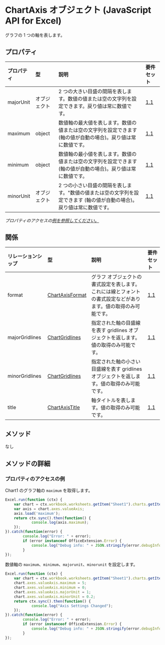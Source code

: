 # <a name="chartaxis-object-javascript-api-for-excel"></a>ChartAxis オブジェクト (JavaScript API for Excel)

グラフの 1 つの軸を表します。

## <a name="properties"></a>プロパティ

| プロパティ       | 型    |説明| 要件セット|
|:---------------|:--------|:----------|:----|
|majorUnit|オブジェクト|2 つの大きい目盛の間隔を表します。数値の値または空の文字列を設定できます。戻り値は常に数値です。|[1.1](../requirement-sets/excel-api-requirement-sets.md)|
|maximum|object|数値軸の最大値を表します。数値の値または空の文字列を設定できます (軸の値が自動の場合)。戻り値は常に数値です。|[1.1](../requirement-sets/excel-api-requirement-sets.md)|
|minimum|object|数値軸の最小値を表します。数値の値または空の文字列を設定できます (軸の値が自動の場合)。戻り値は常に数値です。|[1.1](../requirement-sets/excel-api-requirement-sets.md)|
|minorUnit|オブジェクト|2 つの小さい目盛の間隔を表します。"数値の値または空の文字列を設定できます (軸の値が自動の場合)。戻り値は常に数値です。|[1.1](../requirement-sets/excel-api-requirement-sets.md)|

_プロパティのアクセスの[例を参照してください。](#property-access-examples)_

## <a name="relationships"></a>関係
| リレーションシップ | 型    |説明| 要件セット|
|:---------------|:--------|:----------|:----|
|format|[ChartAxisFormat](chartaxisformat.md)|グラフ オブジェクトの書式設定を表します。これには線とフォントの書式設定などがあります。値の取得のみ可能です。|[1.1](../requirement-sets/excel-api-requirement-sets.md)|
|majorGridlines|[ChartGridlines](chartgridlines.md)|指定された軸の目盛線を表す gridlines オブジェクトを返します。値の取得のみ可能です。|[1.1](../requirement-sets/excel-api-requirement-sets.md)|
|minorGridlines|[ChartGridlines](chartgridlines.md)|指定された軸の小さい目盛線を表す gridlines オブジェクトを返します。値の取得のみ可能です。|[1.1](../requirement-sets/excel-api-requirement-sets.md)|
|title|[ChartAxisTitle](chartaxistitle.md)|軸タイトルを表します。値の取得のみ可能です。|[1.1](../requirement-sets/excel-api-requirement-sets.md)|

## <a name="methods"></a>メソッド
なし


## <a name="method-details"></a>メソッドの詳細

### <a name="property-access-examples"></a>プロパティのアクセスの例
Chart1 のグラフ軸の `maximum` を取得します。

```js
Excel.run(function (ctx) { 
    var chart = ctx.workbook.worksheets.getItem("Sheet1").charts.getItem("Chart1");    
    var axis = chart.axes.valueAxis;
    axis.load('maximum');
    return ctx.sync().then(function() {
            console.log(axis.maximum);
    });
}).catch(function(error) {
        console.log("Error: " + error);
        if (error instanceof OfficeExtension.Error) {
            console.log("Debug info: " + JSON.stringify(error.debugInfo));
        }
});
```

数値軸の `maximum`、`minimum`、`majorunit`、`minorunit` を設定します。 

```js
Excel.run(function (ctx) { 
    var chart = ctx.workbook.worksheets.getItem("Sheet1").charts.getItem("Chart1");    
    chart.axes.valueAxis.maximum = 5;
    chart.axes.valueAxis.minimum = 0;
    chart.axes.valueAxis.majorUnit = 1;
    chart.axes.valueAxis.minorUnit = 0.2;
    return ctx.sync().then(function() {
            console.log("Axis Settings Changed");
    });
}).catch(function(error) {
        console.log("Error: " + error);
        if (error instanceof OfficeExtension.Error) {
            console.log("Debug info: " + JSON.stringify(error.debugInfo));
        }
});
```
